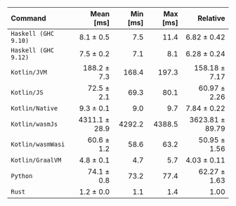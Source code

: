 | Command | Mean [ms] | Min [ms] | Max [ms] | Relative |
|:---|---:|---:|---:|---:|
| `Haskell (GHC 9.10)` | 8.1 ± 0.5 | 7.5 | 11.4 | 6.82 ± 0.42 |
| `Haskell (GHC 9.12)` | 7.5 ± 0.2 | 7.1 | 8.1 | 6.28 ± 0.24 |
| `Kotlin/JVM` | 188.2 ± 7.3 | 168.4 | 197.3 | 158.18 ± 7.17 |
| `Kotlin/JS` | 72.5 ± 2.1 | 69.3 | 80.1 | 60.97 ± 2.26 |
| `Kotlin/Native` | 9.3 ± 0.1 | 9.0 | 9.7 | 7.84 ± 0.22 |
| `Kotlin/wasmJs` | 4311.1 ± 28.9 | 4292.2 | 4388.5 | 3623.81 ± 89.79 |
| `Kotlin/wasmWasi` | 60.6 ± 1.2 | 58.6 | 63.2 | 50.95 ± 1.56 |
| `Kotlin/GraalVM` | 4.8 ± 0.1 | 4.7 | 5.7 | 4.03 ± 0.11 |
| `Python` | 74.1 ± 0.8 | 73.2 | 77.4 | 62.27 ± 1.63 |
| `Rust` | 1.2 ± 0.0 | 1.1 | 1.4 | 1.00 |
